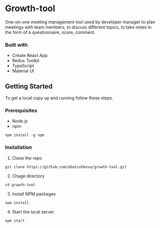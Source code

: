 # Growth-tool
One-on-one meeting management tool used by developer manager to plan meetings with team members, to discuss different topics, to take notes in the form of a questionnaire, score, comment.

### Built with
- Create React App
- Redux Toolkit
- TypeScript
- Material UI

## Getting Started
To get a local copy up and running follow these steps.

### Prerequisites
* Node.js
* npm
```
npm install -g npm
```

### Installation
1. Clone the repo
```
git clone https://github.com/abatushkova/growth-tool.git
```
2. Chage directory
```
cd growth-tool
```
3. Install NPM packages
```
npm install
```
4. Start the local server
```
npm start
```
